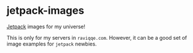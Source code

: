 # jetpack-images

[Jetpack](https://github.com/3ofcoins/jetpack) images for my universe!

This is only for my servers in `raviqqe.com`.
However, it can be a good set of image examples for `jetpack` newbies.
